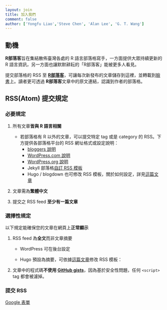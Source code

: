 ```yaml
---
layout: join
title: 加入我們
comment: false
author: ['Yongfu Liao','Steve Chen', 'Alan Lee', 'G. T. Wang']
---
```


## 動機

**R部落客**旨在集結散佈臺灣各處的 R 語言部落格寫手，一方面提供大眾持續更新的 R 語言資訊，另一方面也讓默默耕耘的「R部落客」能被更多人看見。

提交部落格的 RSS 至 **[R部落客](./join.html)**，可讓每次新發布的文章儲存到這裡，並轉載到[臉書](https://www.facebook.com/twRblogger)上。讀者更可透過 **R部落客**文章中的原文連結，認識到作者的部落格。

## RSS(Atom) 提交規定

### 必要規定

1. 所有文章**皆與 R 語言相關**

    - 若部落格有 R 以外的文章，可以提交特定 tag 或是 category 的 RSS。下方提供各部落格平台的 RSS 網址格式或設定說明：
        - [bloggers 說明](https://support.google.com/blogger/answer/97933?topic=12501)
        - [WordPress.com 說明](https://en.support.wordpress.com/feeds/#your-feeds)
        - [WordPress.org 說明](https://codex.wordpress.org/WordPress_Feeds#Categories_and_Tags)
        - Jekyll 部落格[自訂 RSS 模板](https://devblog.dymel.pl/2017/02/09/category-rss-feed-in-jekyll/)
        - Hugo / blogdown 也可修改 RSS 模板，關於如何設定，詳見[這篇文章](https://liao961120.github.io/2018/12/13/hugo_rss.html)

1. 文章需為**繁體中文**

1. 提交之 RSS feed **至少有一篇文章**

### 選擇性規定

以下規定能確保您的文章在網頁上**正常顯示**

1. RSS feed 為**全文**而非文章摘要

    - WordPress 可在後台設定

    - Hugo 預設為摘要，可依據[這篇文章](https://liao961120.github.io/2018/12/13/hugo_rss.html)修改 RSS 模板：
        
1. 文章中的程式碼**不使用 [GitHub gists](https://help.github.com/articles/about-gists/)**，因為基於安全性問題，任何 `<script>` tag 都會被濾掉。

### 提交 RSS

[Google 表單](http://bit.ly/AppRblog)